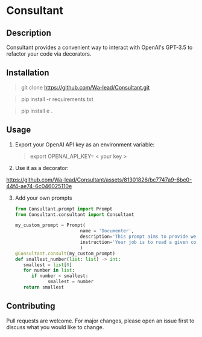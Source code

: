 # Consultant

## Description

Consultant provides a convenient way to interact with OpenAI's GPT-3.5 to refactor your code via decorators.

## Installation
> git clone https://github.com/Wa-lead/Consultant.git

> pip install -r requirements.txt

> pip install e . 

## Usage
1. Export your OpenAI API key as an environment variable:
   > export OPENAI_API_KEY= < your key >

2. Use it as a decorator:

https://github.com/Wa-lead/Consultant/assets/81301826/bc7747a9-6be0-44f4-ae74-6c046025110e

3. Add your own prompts

   ```python
   from Consultant.prompt import Prompt
   from Consultant.consultant import Consultant

   my_custom_prompt = Prompt(
                           name = 'Documenter',
                           description='This prompt aims to provide well documented code.',
                           instruction='Your job is to read a given code and provide standard documentation and comments for it.',
                           )
   @Consultant.consult(my_custom_prompt)
   def smallest_number(list: list) -> int:
      smallest = list[0]
      for number in list:
         if number < smallest:
               smallest = number
      return smallest

      ```


## Contributing
Pull requests are welcome. For major changes, please open an issue first to discuss what you would like to change.



